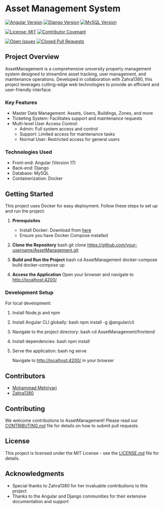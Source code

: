 # Asset Management System

[![Angular Version](https://img.shields.io/badge/Angular-17.x-brightgreen.svg)](https://angular.io/)
[![Django Version](https://img.shields.io/badge/Django-4.x-blue.svg)](https://www.djangoproject.com/)
[![MySQL Version](https://img.shields.io/badge/MySQL-8.x-lightblue.svg)](https://www.mysql.com/)

[![License: MIT](https://img.shields.io/badge/License-MIT-yellow.svg)](https://opensource.org/licenses/MIT)
[![Contributor Covenant](https://img.shields.io/badge/Contributor%20Covenant-v2.0%20adopted-ff69b4.svg)](CODE_OF_CONDUCT.md)

[![Open Issues](https://img.shields.io/github/issues/your-username/AssetManagement)](https://github.com/your-username/AssetManagement/issues)
[![Closed Pull Requests](https://img.shields.io/github/issues-pr-closed/your-username/AssetManagement)](https://github.com/your-username/AssetManagement/pulls?q=is%3Apr+is%3Aclosed)

## Project Overview

AssetManagement is a comprehensive university property management system designed to streamline asset tracking, user management, and maintenance operations. Developed in collaboration with Zahra1380, this project leverages cutting-edge web technologies to provide an efficient and user-friendly interface.

### Key Features

- Master Data Management: Assets, Users, Buildings, Zones, and more
- Ticketing System: Facilitates support and maintenance requests
- Multi-level User Access Control:
  - Admin: Full system access and control
  - Support: Limited access for maintenance tasks
  - Normal User: Restricted access for general users

### Technologies Used

- Front-end: Angular (Version 17)
- Back-end: Django
- Database: MySQL
- Containerization: Docker

## Getting Started

This project uses Docker for easy deployment. Follow these steps to set up and run the project:

1. **Prerequisites**
   - Install Docker: Download from [here](https://www.docker.com/get-started)
   - Ensure you have Docker Compose installed

2. **Clone the Repository**
bash git clone https://github.com/your-username/AssetManagement.git


3. **Build and Run the Project**
bash cd AssetManagement docker-compose build docker-compose up


4. **Access the Application**
   Open your browser and navigate to [http://localhost:4200/](http://localhost:4200/)

### Development Setup

For local development:

1. Install Node.js and npm
2. Install Angular CLI globally:
bash npm install -g @angular/cli

3. Navigate to the project directory:
bash cd AssetManagement/frontend

4. Install dependencies:
bash npm install

5. Serve the application:
bash ng serve

   Navigate to [http://localhost:4200/](http://localhost:4200/) in your browser

## Contributors

- [Mohammad Mehriyari](https://github.com/mohammadmehriyari)
- [Zahra1380](https://github.com/zahra1380)

## Contributing

We welcome contributions to AssetManagement! Please read our [CONTRIBUTING.md](CONTRIBUTING.md) file for details on how to submit pull requests.

## License

This project is licensed under the MIT License - see the [LICENSE.md](LICENSE.md) file for details.

## Acknowledgments

- Special thanks to Zahra1380 for her invaluable contributions to this project
- Thanks to the Angular and Django communities for their extensive documentation and support
